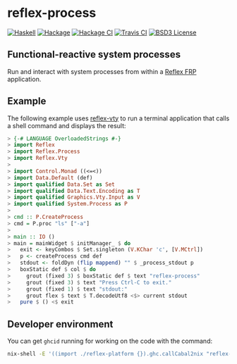reflex-process
==============

[![Haskell](https://img.shields.io/badge/language-Haskell-orange.svg)](https://haskell.org) [![Hackage](https://img.shields.io/hackage/v/reflex-process.svg)](https://hackage.haskell.org/package/reflex-process) [![Hackage CI](https://matrix.hackage.haskell.org/api/v2/packages/reflex-process/badge)](https://matrix.hackage.haskell.org/#/package/reflex-process) [![Travis CI](https://api.travis-ci.org/reflex-frp/reflex-process.svg?branch=develop)](https://travis-ci.org/reflex-frp/reflex-process) [![BSD3 License](https://img.shields.io/badge/license-BSD3-blue.svg)](https://github.com/reflex-frp/reflex-process/blob/master/LICENSE)

Functional-reactive system processes
------------------------------------

Run and interact with system processes from within a [Reflex FRP](https://reflex-frp.org/) application.

Example
-------

The following example uses [reflex-vty](https://github.com/reflex-frp/reflex-vty) to run a terminal application that calls a shell command and displays the result:

```haskell
> {-# LANGUAGE OverloadedStrings #-}
> import Reflex
> import Reflex.Process
> import Reflex.Vty
>
> import Control.Monad ((<=<))
> import Data.Default (def)
> import qualified Data.Set as Set
> import qualified Data.Text.Encoding as T
> import qualified Graphics.Vty.Input as V
> import qualified System.Process as P
>
> cmd :: P.CreateProcess
> cmd = P.proc "ls" ["-a"]
>
> main :: IO ()
> main = mainWidget $ initManager_ $ do
>   exit <- keyCombos $ Set.singleton (V.KChar 'c', [V.MCtrl])
>   p <- createProcess cmd def
>   stdout <- foldDyn (flip mappend) "" $ _process_stdout p
>   boxStatic def $ col $ do
>     grout (fixed 3) $ boxStatic def $ text "reflex-process"
>     grout (fixed 3) $ text "Press Ctrl-C to exit."
>     grout (fixed 1) $ text "stdout:"
>     grout flex $ text $ T.decodeUtf8 <$> current stdout
>   pure $ () <$ exit
```

Developer environment
---------------------

You can get `ghcid` running for working on the code with the command:

```bash
nix-shell -E '((import ./reflex-platform {}).ghc.callCabal2nix "reflex-process" ./. {}).env' --run ghcid
```

